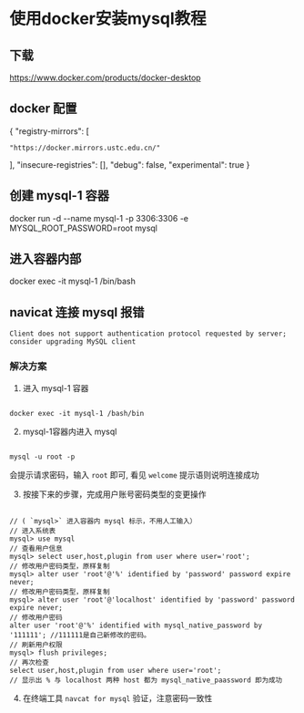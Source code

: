 # 使用docker安装mysql教程

## 下载

<https://www.docker.com/products/docker-desktop>

## docker 配置

{
  "registry-mirrors": [

    "https://docker.mirrors.ustc.edu.cn/"

  ], 
  "insecure-registries": [], 
  "debug": false, 
  "experimental": true 
}
 

## 创建 mysql-1 容器

docker run -d --name mysql-1 -p 3306:3306 -e MYSQL_ROOT_PASSWORD=root  mysql

## 进入容器内部 

docker exec -it mysql-1  /bin/bash
 

## navicat 连接 mysql 报错

``` shell
Client does not support authentication protocol requested by server; consider upgrading MySQL client
```

### 解决方案

1. 进入 mysql-1 容器

``` 

docker exec -it mysql-1 /bash/bin
```

2. mysql-1容器内进入 mysql

``` 

mysql -u root -p 
```

会提示请求密码，输入 `root` 即可, 看见 `welcome` 提示语则说明连接成功

3. 按接下来的步骤，完成用户账号密码类型的变更操作

``` 

// ( `mysql>` 进入容器内 mysql 标示，不用人工输入）
// 进入系统表
mysql> use mysql
// 查看用户信息 
mysql> select user,host,plugin from user where user='root';
// 修改用户密码类型，原样复制
mysql> alter user 'root'@'%' identified by 'password' password expire never;
// 修改用户密码类型，原样复制
mysql> alter user 'root'@'localhost' identified by 'password' password expire never;
// 修改用户密码
alter user 'root'@'%' identified with mysql_native_password by '111111'; //111111是自己新修改的密码。
// 刷新用户权限
mysql> flush privileges;
// 再次检查
select user,host,plugin from user where user='root';
// 显示出 % 与 localhost 两种 host 都为 mysql_native_paassword 即为成功
```

4. 在终端工具 `navcat for mysql` 验证，注意密码一致性
